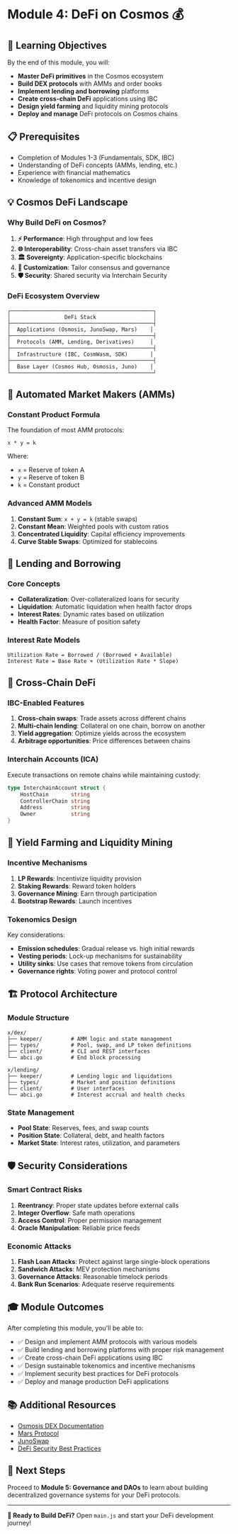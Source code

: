 # Module 4: DeFi on Cosmos 💰

## 🎯 Learning Objectives

By the end of this module, you will:
- **Master DeFi primitives** in the Cosmos ecosystem
- **Build DEX protocols** with AMMs and order books
- **Implement lending and borrowing** platforms
- **Create cross-chain DeFi** applications using IBC
- **Design yield farming** and liquidity mining protocols
- **Deploy and manage** DeFi protocols on Cosmos chains

## 📋 Prerequisites

- Completion of Modules 1-3 (Fundamentals, SDK, IBC)
- Understanding of DeFi concepts (AMMs, lending, etc.)
- Experience with financial mathematics
- Knowledge of tokenomics and incentive design

## 💡 Cosmos DeFi Landscape

### Why Build DeFi on Cosmos?

1. **⚡ Performance**: High throughput and low fees
2. **🌐 Interoperability**: Cross-chain asset transfers via IBC
3. **🏛️ Sovereignty**: Application-specific blockchains
4. **🔧 Customization**: Tailor consensus and governance
5. **🛡️ Security**: Shared security via Interchain Security

### DeFi Ecosystem Overview

```
┌─────────────────────────────────────────────┐
│                 DeFi Stack                  │
├─────────────────────────────────────────────┤
│  Applications (Osmosis, JunoSwap, Mars)    │
├─────────────────────────────────────────────┤
│  Protocols (AMM, Lending, Derivatives)     │
├─────────────────────────────────────────────┤
│  Infrastructure (IBC, CosmWasm, SDK)       │
├─────────────────────────────────────────────┤
│  Base Layer (Cosmos Hub, Osmosis, Juno)    │
└─────────────────────────────────────────────┘
```

## 🔄 Automated Market Makers (AMMs)

### Constant Product Formula

The foundation of most AMM protocols:
```
x * y = k
```

Where:
- `x` = Reserve of token A
- `y` = Reserve of token B  
- `k` = Constant product

### Advanced AMM Models

1. **Constant Sum**: `x + y = k` (stable swaps)
2. **Constant Mean**: Weighted pools with custom ratios
3. **Concentrated Liquidity**: Capital efficiency improvements
4. **Curve Stable Swaps**: Optimized for stablecoins

## 🏦 Lending and Borrowing

### Core Concepts

- **Collateralization**: Over-collateralized loans for security
- **Liquidation**: Automatic liquidation when health factor drops
- **Interest Rates**: Dynamic rates based on utilization
- **Health Factor**: Measure of position safety

### Interest Rate Models

```
Utilization Rate = Borrowed / (Borrowed + Available)
Interest Rate = Base Rate + (Utilization Rate * Slope)
```

## 🔗 Cross-Chain DeFi

### IBC-Enabled Features

1. **Cross-chain swaps**: Trade assets across different chains
2. **Multi-chain lending**: Collateral on one chain, borrow on another
3. **Yield aggregation**: Optimize yields across the ecosystem
4. **Arbitrage opportunities**: Price differences between chains

### Interchain Accounts (ICA)

Execute transactions on remote chains while maintaining custody:
```go
type InterchainAccount struct {
    HostChain       string
    ControllerChain string
    Address         string
    Owner           string
}
```

## 🌾 Yield Farming and Liquidity Mining

### Incentive Mechanisms

1. **LP Rewards**: Incentivize liquidity provision
2. **Staking Rewards**: Reward token holders
3. **Governance Mining**: Earn through participation
4. **Bootstrap Rewards**: Launch incentives

### Tokenomics Design

Key considerations:
- **Emission schedules**: Gradual release vs. high initial rewards
- **Vesting periods**: Lock-up mechanisms for sustainability
- **Utility sinks**: Use cases that remove tokens from circulation
- **Governance rights**: Voting power and protocol control

## 🏗️ Protocol Architecture

### Module Structure

```
x/dex/
├── keeper/         # AMM logic and state management
├── types/          # Pool, swap, and LP token definitions  
├── client/         # CLI and REST interfaces
└── abci.go         # End block processing

x/lending/
├── keeper/         # Lending logic and liquidations
├── types/          # Market and position definitions
├── client/         # User interfaces
└── abci.go         # Interest accrual and health checks
```

### State Management

- **Pool State**: Reserves, fees, and swap counts
- **Position State**: Collateral, debt, and health factors
- **Market State**: Interest rates, utilization, and parameters

## 🛡️ Security Considerations

### Smart Contract Risks

1. **Reentrancy**: Proper state updates before external calls
2. **Integer Overflow**: Safe math operations
3. **Access Control**: Proper permission management
4. **Oracle Manipulation**: Reliable price feeds

### Economic Attacks

1. **Flash Loan Attacks**: Protect against large single-block operations
2. **Sandwich Attacks**: MEV protection mechanisms
3. **Governance Attacks**: Reasonable timelock periods
4. **Bank Run Scenarios**: Adequate reserve requirements

## 🎓 Module Outcomes

After completing this module, you'll be able to:
- ✅ Design and implement AMM protocols with various models
- ✅ Build lending and borrowing platforms with proper risk management
- ✅ Create cross-chain DeFi applications using IBC
- ✅ Design sustainable tokenomics and incentive mechanisms
- ✅ Implement security best practices for DeFi protocols
- ✅ Deploy and manage production DeFi applications

## 📚 Additional Resources

- [Osmosis DEX Documentation](https://docs.osmosis.zone/)
- [Mars Protocol](https://docs.marsprotocol.io/)
- [JunoSwap](https://junoswap.com/)
- [DeFi Security Best Practices](https://consensys.github.io/smart-contract-best-practices/)

## 🔗 Next Steps

Proceed to **Module 5: Governance and DAOs** to learn about building decentralized governance systems for your DeFi protocols.

---

**🎯 Ready to Build DeFi?** Open `main.js` and start your DeFi development journey!
